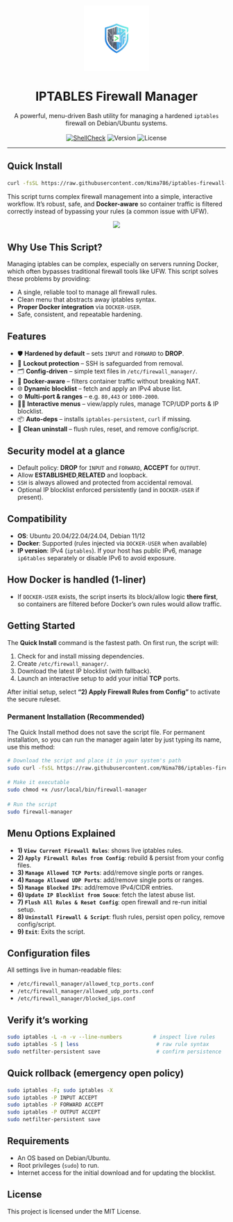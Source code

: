 <p align="center">
  <img src="https://github.com/Nima786/iptables-firewall-manager/blob/main/assets/firewall-manager-logo.webp" alt="Firewall Manager Logo" width="150"/>
</p>
<h1 align="center">IPTABLES Firewall Manager</h1>
<p align="center">
  A powerful, menu-driven Bash utility for managing a hardened <code>iptables</code> firewall on Debian/Ubuntu systems.
  <br />
  <br />
  <a href="https://github.com/Nima786/iptables-firewall-manager/actions/workflows/main.yml"><img src="https://github.com/Nima786/iptables-firewall-manager/actions/workflows/main.yml/badge.svg" alt="ShellCheck"></a>
  <img src="https://img.shields.io/badge/version-v3.5-blue.svg" alt="Version">
  <img src="https://img.shields.io/badge/license-MIT-green.svg" alt="License">
</p>

---

## Quick Install

 ```bash
curl -fsSL https://raw.githubusercontent.com/Nima786/iptables-firewall-manager/main/firewall-manager.sh | sudo bash
 ````

This script turns complex firewall management into a simple, interactive workflow. It’s robust, safe, and **Docker-aware** so container traffic is filtered correctly instead of bypassing your rules (a common issue with UFW).


<p align="center">
  <img src="https://github.com/Nima786/iptables-firewall-manager/blob/main/assets/firewall-manager.webp" width="600"/>
</p>

## Why Use This Script?

Managing iptables can be complex, especially on servers running Docker, which often bypasses traditional firewall tools like UFW. This script solves these problems by providing:
- A single, reliable tool to manage all firewall rules.
- Clean menu that abstracts away iptables syntax.
- **Proper Docker integration** via `DOCKER-USER`.
- Safe, consistent, and repeatable hardening.

## Features

- 🛡️ **Hardened by default** – sets `INPUT` and `FORWARD` to **DROP**.
- 🔐 **Lockout protection** – SSH is safeguarded from removal.
- 🗂️ **Config-driven** – simple text files in `/etc/firewall_manager/`.
- 🧩 **Docker-aware** – filters container traffic without breaking NAT.
- 🌐 **Dynamic blocklist** – fetch and apply an IPv4 abuse list.
- ⚙️ **Multi-port & ranges** – e.g. `80,443` or `1000-2000`.
- 🧑‍💻 **Interactive menus** – view/apply rules, manage TCP/UDP ports & IP blocklist.
- 📦 **Auto-deps** – installs `iptables-persistent`, `curl` if missing.
- 🧽 **Clean uninstall** – flush rules, reset, and remove config/script.

## Security model at a glance
- Default policy: **DROP** for `INPUT` and `FORWARD`, **ACCEPT** for `OUTPUT`.
- Allow **ESTABLISHED**,**RELATED** and loopback.
- `SSH` is always allowed and protected from accidental removal.
- Optional IP blocklist enforced persistently (and in `DOCKER-USER` if present).

## Compatibility
- **OS**: Ubuntu 20.04/22.04/24.04, Debian 11/12
- **Docker**: Supported (rules injected via `DOCKER-USER` when available)
- **IP version**: IPv4 (`iptables`). If your host has public IPv6, manage `ip6tables` separately or disable IPv6 to avoid exposure.

## How Docker is handled (1-liner)
- If `DOCKER-USER` exists, the script inserts its block/allow logic **there first**, so containers are filtered before Docker’s own rules would allow traffic.
  
## Getting Started
The **Quick Install** command is the fastest path. On first run, the script will:
1.  Check for and install missing dependencies.
2.  Create `/etc/firewall_manager/`.
3.  Download the latest IP blocklist (with fallback).
4.  Launch an interactive setup to add your initial **TCP** ports.

After initial setup, select **“2) Apply Firewall Rules from Config”** to activate the secure ruleset.

### Permanent Installation (Recommended)
The Quick Install method does not save the script file. For permanent installation, so you can run the manager again later by just typing its name, use this method:

 ```bash
# Download the script and place it in your system's path
sudo curl -fsSL https://raw.githubusercontent.com/Nima786/iptables-firewall-manager/main/firewall-manager.sh -o /usr/local/bin/firewall-manager

# Make it executable
sudo chmod +x /usr/local/bin/firewall-manager

# Run the script
sudo firewall-manager
 ````

## Menu Options Explained

- **1) `View Current Firewall Rules`**: shows live iptables rules.
- **2) `Apply Firewall Rules from Config`**: rebuild & persist from your config files.
- **3) `Manage Allowed TCP Ports`**: add/remove single ports or ranges.
- **4) `Manage Allowed UDP Ports`**: add/remove single ports or ranges.
- **5) `Manage Blocked IPs`**: add/remove IPv4/CIDR entries.
- **6) `Update IP Blocklist from Souce`**: fetch the latest abuse list.
- **7) `Flush All Rules & Reset Config`**: open firewall and re-run initial setup.
- **8) `Uninstall Firewall & Script`**: flush rules, persist open policy, remove config/script.
- **9) `Exit`**: Exits the script.

## Configuration files
All settings live in human-readable files:
-  `/etc/firewall_manager/allowed_tcp_ports.conf `
-  `/etc/firewall_manager/allowed_udp_ports.conf `
-  `/etc/firewall_manager/blocked_ips.conf `
  
 ## Verify it’s working
```bash
sudo iptables -L -n -v --line-numbers          # inspect live rules
sudo iptables -S | less                         # raw rule syntax
sudo netfilter-persistent save                  # confirm persistence
````
 ## Quick rollback (emergency open policy)
```bash
sudo iptables -F; sudo iptables -X
sudo iptables -P INPUT ACCEPT
sudo iptables -P FORWARD ACCEPT
sudo iptables -P OUTPUT ACCEPT
sudo netfilter-persistent save
````

## Requirements
- An OS based on Debian/Ubuntu.
- Root privileges (`sudo`) to run.
- Internet access for the initial download and for updating the blocklist.

## License
This project is licensed under the MIT License.
